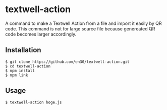 # textwell-action
A command to make a Textwell Action from a file and import it easily by QR code.
This command is not for large source file because genereated QR code becomes larger accordingly.

## Installation
```console
$ git clone https://github.com/en30/textwell-action.git
$ cd textwell-action
$ npm install
$ npm link
```

## Usage
```console
$ textwell-action hoge.js
```
